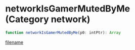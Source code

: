 # networkIsGamerMutedByMe (Category network)

```js
function networkIsGamerMutedByMe(p0: intPtr): Array
```

[filename](networkIsGamerMutedByMe_m.md ':include')
